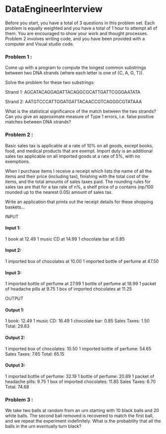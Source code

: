 # DataEngineerInterview

Before you start, you have a total of 3 questions in this problem set. Each problem is equally weighted and you have a total of 1 hour to attempt all of them. You are encouraged to show your work and thought processes. Problem 2 involves writing code, and you have been provided with a computer and Visual studio code.

### Problem 1 :

Come up with a program to compute the longest common substrings between two DNA strands (where each letter is one of {C, A, G, T}). 

Solve the problem for these two substrings:

Strand 1: AGCATACAGGAGATTACAGGCGCATTGATTCGGGAATATA

Strand 2: AATGTCCCATTGGATGATTACAACCGTCAGGGCGTATAAA

What is the statistical significance of the match between the two strands? 
Can you give an approximate measure of Type 1 errors, i.e. false positive matches between DNA strands?

### Problem 2 :

Basic sales tax is applicable at a rate of 10% on all goods, except books, food, and medical products that are exempt. Import duty is an additional sales tax applicable on all imported goods at a rate of 5%, with no exemptions.

When I purchase items I receive a receipt which lists the name of all the items and their price (including tax), finishing with the total cost of the items, and the total amounts of sales taxes paid. The rounding rules for sales tax are that for a tax rate of n%, a shelf price of p contains (np/100 rounded up to the nearest 0.05) amount of sales tax.

Write an application that prints out the receipt details for these shopping baskets...

INPUT

#### Input 1:

1 book at 12.49
1 music CD at 14.99
1 chocolate bar at 0.85

#### Input 2:

1 imported box of chocolates at 10.00
1 imported bottle of perfume at 47.50

#### Input 3:

1 imported bottle of perfume at 27.99
1 bottle of perfume at 18.99
1 packet of headache pills at 9.75
1 box of imported chocolates at 11.25

OUTPUT

#### Output 1:

1 book: 12.49
1 music CD: 16.49
1 chocolate bar: 0.85
Sales Taxes: 1.50
Total: 29.83

#### Output 2:

1 imported box of chocolates: 10.50
1 imported bottle of perfume: 54.65
Sales Taxes: 7.65
Total: 65.15

#### Output 3:

1 imported bottle of perfume: 32.19
1 bottle of perfume: 20.89
1 packet of headache pills: 9.75
1 box of imported chocolates: 11.85
Sales Taxes: 6.70
Total: 74.68

### Problem 3 :

We take two balls at random from an urn starting with 10 black balls and 20 white
balls. The second ball removed is recovered to match the first ball, and we repeat
the experiment indefinitely. What is the probability that all the balls in the urn
eventually turn black?
